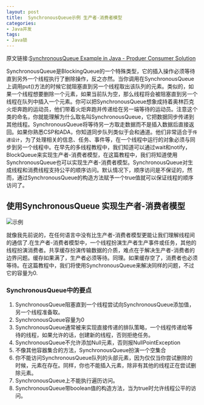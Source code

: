 ```yaml
---
layout: post
title:  SynchronousQueue示例 生产者-消费者模型
categories:
- Java并发
tags:
- Java锁
---
```


原文链接:[SynchronousQueue Example in Java - Produer Consumer Solution](http://javarevisited.blogspot.sg/2014/06/synchronousqueue-example-in-java.html#more)


SynchronousQueue是BlockingQueue的一个特殊类型，它的插入操作必须等待直到另外一个线程执行了删除操作，反之亦然。当你调用在SynchronousQueue上调用put()方法的时候它就阻塞直到另一个线程取出该队列的元素。类似的，如果一个线程想要删除一个元素，如果当前队为空，那么线程将会被阻塞直到另一个线程在队列中插入一个元素。你可以把SynchronousQueue想象成持着奥林匹克火炬奔跑的运动员，他们带着火炬奔跑并传递给在另一端等待的运动员。注意这个类的命名，你就能理解为什么取名叫SynchronousQueue，它把数据同步传递到其他线程。SynchronousQueue将等待另一方取走数据而不是插入数据后直接返回。如果你熟悉CSP和ADA，你知道同步队列类似于会和通道。他们非常适合于`传递设计`，为了处理相关的信息、任务、事件等，在一个线程中运行的对象必须与同步到另一个线程中。在早先的多线程教程中，我们知道可以通过wait和notify，BlockQueue来实现生产者-消费者模型，在这篇教程中，我们将知道使用SynchronousQueue也可以实现生产者-消费者模型。SynchronousQueue对生成线程和消费线程支持公平的顺序访问。默认情况下，顺序访问是不保证的，然而，通过SynchronousQueue的构造方法赋予一个true值就可以保证线程的顺序访问了。

## 使用SynchronousQueue 实现生产者-消费者模型

![示例](http://wentaotang.github.io/images/SynchronousQueue_in_Java.jpg)

就像我先前说的，在任何语言中没有比生产者-消费者模型更能让我们理解线程间的通信了.在生产者-消费者模型中，一个线程扮演生产者生产事件或任务，其他的线程扮演消费者。共享缓存扮演传输数据的介质，难点在于解决生产者-消费者的边界问题。缓存如果满了，生产者必须等待。同理。如果缓存空了，消费者也必须等待。在这篇教程中，我们将使用SynchronousQueue来解决同样的问题，不过它的容量为0.


### SynchronousQueue中的要点

1.  SynchronousQueue阻塞直到一个线程尝试向SynchronousQueue添加值，另一个线程准备取。
2.  SynchronousQueue容量为0
3.  SynchronousQueue通常被来实现直接传递的排队策略，一个线程传递给等待的线程，如果允许的话，创建新的线程，否则拒绝任务。
4. SynchronousQueue不允许添加Null元素，否则报NullPointException
5. 不像其他容器集合的方法，SynchronousQueue扮演一个空集合
6. 你不能访问SynchronousQueue队列的头部元素，因为仅仅当你尝试删除的时候，元素在存在。同样，你也不能插入元素，除非有其他的线程正在尝试删除元素。
7. SynchronousQueue上不能执行遍历访问。
8. SynchronousQueue带boolean值的构造方法，当为true时允许线程公平的访问。




